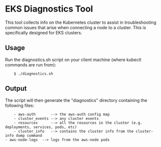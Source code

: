 # EKS Diagnostics Tool

This tool collects info on the Kubernetes cluster to assist in troubleshooting common issues that arise when connecting a node to a cluster. This is specifically designed for EKS clusters.

## Usage
Run the diagnostics.sh script on your client machine (where kubectl commands are run from):
   
        $ ./diagnostics.sh
        
## Output
The script will then generate the "diagnostics" directory containing the following files:

        - aws-auth       --> the aws-auth config map
        - cluster_events --> any cluster events
        - resources      --> all the resources in the cluster (e.g. deployments, services, pods, etc)
        - cluster_info   --> contains the cluster info from the cluster-info dump command
	- aws-node-logs  --> logs from the aws-node pods




